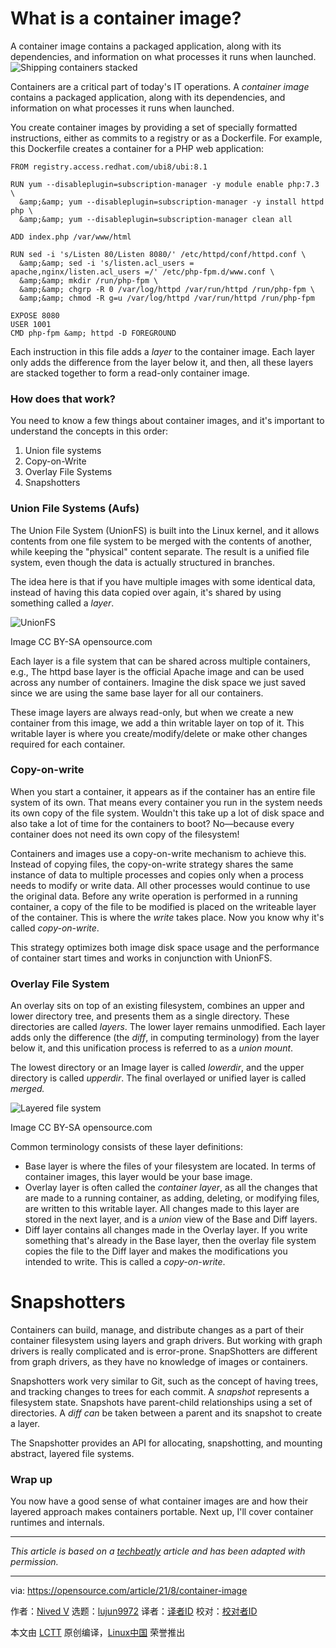 [#]: subject: "What is a container image?"
[#]: via: "https://opensource.com/article/21/8/container-image"
[#]: author: "Nived V https://opensource.com/users/nivedv"
[#]: collector: "lujun9972"
[#]: translator: " "
[#]: reviewer: " "
[#]: publisher: " "
[#]: url: " "

What is a container image?
======
A container image contains a packaged application, along with its
dependencies, and information on what processes it runs when launched.
![Shipping containers stacked][1]

Containers are a critical part of today's IT operations. A _container image_ contains a packaged application, along with its dependencies, and information on what processes it runs when launched.

You create container images by providing a set of specially formatted instructions, either as commits to a registry or as a Dockerfile. For example, this Dockerfile creates a container for a PHP web application:


```
FROM registry.access.redhat.com/ubi8/ubi:8.1

RUN yum --disableplugin=subscription-manager -y module enable php:7.3 \
  &amp;&amp; yum --disableplugin=subscription-manager -y install httpd php \
  &amp;&amp; yum --disableplugin=subscription-manager clean all

ADD index.php /var/www/html

RUN sed -i 's/Listen 80/Listen 8080/' /etc/httpd/conf/httpd.conf \
  &amp;&amp; sed -i 's/listen.acl_users = apache,nginx/listen.acl_users =/' /etc/php-fpm.d/www.conf \
  &amp;&amp; mkdir /run/php-fpm \
  &amp;&amp; chgrp -R 0 /var/log/httpd /var/run/httpd /run/php-fpm \
  &amp;&amp; chmod -R g=u /var/log/httpd /var/run/httpd /run/php-fpm

EXPOSE 8080
USER 1001
CMD php-fpm &amp; httpd -D FOREGROUND
```

Each instruction in this file adds a _layer_ to the container image. Each layer only adds the difference from the layer below it, and then, all these layers are stacked together to form a read-only container image.

### How does that work?

You need to know a few things about container images, and it's important to understand the concepts in this order:

  1. Union file systems
  2. Copy-on-Write
  3. Overlay File Systems
  4. Snapshotters



### Union File Systems (Aufs)

The Union File System (UnionFS) is built into the Linux kernel, and it allows contents from one file system to be merged with the contents of another, while keeping the "physical" content separate. The result is a unified file system, even though the data is actually structured in branches.

The idea here is that if you have multiple images with some identical data, instead of having this data copied over again, it's shared by using something called a _layer_.

![UnionFS][2]

Image CC BY-SA opensource.com

Each layer is a file system that can be shared across multiple containers, e.g., The httpd base layer is the official Apache image and can be used across any number of containers. Imagine the disk space we just saved since we are using the same base layer for all our containers.

These image layers are always read-only, but when we create a new container from this image, we add a thin writable layer on top of it. This writable layer is where you create/modify/delete or make other changes required for each container.

### Copy-on-write

When you start a container, it appears as if the container has an entire file system of its own. That means every container you run in the system needs its own copy of the file system. Wouldn't this take up a lot of disk space and also take a lot of time for the containers to boot? No—because every container does not need its own copy of the filesystem!

Containers and images use a copy-on-write mechanism to achieve this. Instead of copying files, the copy-on-write strategy shares the same instance of data to multiple processes and copies only when a process needs to modify or write data. All other processes would continue to use the original data. Before any write operation is performed in a running container, a copy of the file to be modified is placed on the writeable layer of the container. This is where the _write_ takes place. Now you know why it's called _copy-on-write_.

This strategy optimizes both image disk space usage and the performance of container start times and works in conjunction with UnionFS.

### Overlay File System

An overlay sits on top of an existing filesystem, combines an upper and lower directory tree, and presents them as a single directory. These directories are called _layers_. The lower layer remains unmodified. Each layer adds only the difference (the _diff_, in computing terminology) from the layer below it, and this unification process is referred to as a _union mount_.

The lowest directory or an Image layer is called _lowerdir_, and the upper directory is called _upperdir_. The final overlayed or unified layer is called _merged._

![Layered file system][3]

Image CC BY-SA opensource.com

Common terminology consists of these layer definitions:

  * Base layer is where the files of your filesystem are located. In terms of container images, this layer would be your base image.
  * Overlay layer is often called the _container layer_, as all the changes that are made to a running container, as adding, deleting, or modifying files, are written to this writable layer. All changes made to this layer are stored in the next layer, and is a _union_ view of the Base and Diff layers.
  * Diff layer contains all changes made in the Overlay layer. If you write something that's already in the Base layer, then the overlay file system copies the file to the Diff layer and makes the modifications you intended to write. This is called a _copy-on-write_.



# Snapshotters

Containers can build, manage, and distribute changes as a part of their container filesystem using layers and graph drivers. But working with graph drivers is really complicated and is error-prone. SnapShotters are different from graph drivers, as they have no knowledge of images or containers.

Snapshotters work very similar to Git, such as the concept of having trees, and tracking changes to trees for each commit. A _snapshot_ represents a filesystem state. Snapshots have parent-child relationships using a set of directories. A _diff can_ be taken between a parent and its snapshot to create a layer.

The Snapshotter provides an API for allocating, snapshotting, and mounting abstract, layered file systems.

### Wrap up

You now have a good sense of what container images are and how their layered approach makes containers portable. Next up, I'll cover container runtimes and internals.

* * *

_This article is based on a [techbeatly][4] article and has been adapted with permission._

--------------------------------------------------------------------------------

via: https://opensource.com/article/21/8/container-image

作者：[Nived V][a]
选题：[lujun9972][b]
译者：[译者ID](https://github.com/译者ID)
校对：[校对者ID](https://github.com/校对者ID)

本文由 [LCTT](https://github.com/LCTT/TranslateProject) 原创编译，[Linux中国](https://linux.cn/) 荣誉推出

[a]: https://opensource.com/users/nivedv
[b]: https://github.com/lujun9972
[1]: https://opensource.com/sites/default/files/styles/image-full-size/public/lead-images/bus-containers.png?itok=d_4QhZxT (Shipping containers stacked)
[2]: https://opensource.com/sites/default/files/unionfs.png (UnionFS)
[3]: https://opensource.com/sites/default/files/rect1036.png (Layered file system)
[4]: https://medium.com/techbeatly/container-part-ii-images-4f2139194775
